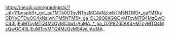 https://neo4j.com/graphgists/?_gl=1*bgspb3*_gcl_au*MTk0OTgyNTgzMC4xNzIwNTM5NTM0*_ga*MTkyODYyOTEwOC4xNzIwNTM5NTM5*_ga_DL38Q8KGQC*MTcyMTQ4MzQwOC43LjEuMTcyMTQ4MzQyMC4wLjAuMA..*_ga_DZP8Z65KK4*MTcyMTQ4MzQwOC43LjEuMTcyMTQ4MzQyMS4wLjAuMA..
